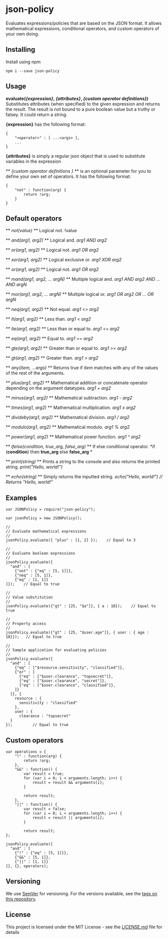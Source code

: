 # json-policy

Evaluates expressions/policies that are based on the JSON format. It allows mathematical expressions, conditional operators, and custom operators of your own doing.

## Installing

Install using npm

```
npm i --save json-policy 
```

## Usage

**evaluate(*{expression}*, *{attributes}*, *{custom operator definitions}*)** Substitutes attributes (when specified) to the given expression and returns the result. The result is not bound to a pure boolean value but a truthy or falsey. It could return a string.

**{expression}** has the following format:
```
{
	"<operator>" : [ ...<args> ],
	...
}
```

**{attributes}** is simply a regular json object that is used to substitute variables in the expression

** *{custom operator definitions }* ** is an optional parameter for you to define your own set of operators. It has the following format:
```
{
	"not" : function(arg) {
		return !arg;	
	}
}
```

## Default operators

** *not(value)* ** Logical not. !value

** *and(arg1, arg2)* ** Logical and. *arg1 AND arg2*

** *or(arg1, arg2)* ** Logical not. *arg1 OR arg2*

** *xor(arg1, arg2)* ** Logical exclusive or. *arg1 XOR arg2*

** *or(arg1, arg2)* ** Logical not. *arg1 OR arg2*

** *mand(arg1, arg2, ... argN)* ** Multiple logical and. *arg1 AND arg2 AND ... AND argN*

** *mor(arg1, arg2, ... argN)* ** Multiple logical or. *arg1 OR arg2 OR ... OR argN*

** *neq(arg1, arg2)* ** Not equal. *arg1 <> arg2*

** *lt(arg1, arg2)* ** Less than. *arg1 < arg2*

** *lte(arg1, arg2)* ** Less than or equal to. *arg1 <= arg2*

** *eq(arg1, arg2)* ** Equal to. *arg1 == arg2*

** *gte(arg1, arg2)* ** Greater than or equal to. *arg1 >= arg2*

** *gt(arg1, arg2)* ** Greater than. *arg1 > arg2*

** *any(item, ...args)* ** Returns true if *item* matches with any of the values of the rest of the arguments.

** *plus(arg1, arg2)* ** Mathematical addition or concatenate operator depending on the argument datatypes. *arg1 + arg2*

** *minus(arg1, arg2)* ** Mathematical subtraction. *arg1 - arg2*

** *times(arg1, arg2)* ** Mathematical multiplication. *arg1 x arg2*

** *divideby(arg1, arg2)* ** Mathematical division. *arg1 / arg2*

** *modulo(arg1, arg2)* ** Mathematical modulo. *arg1 % arg2*

** *power(arg1, arg2)* ** Mathematical power function. *arg1 ^ arg2*

** *ifelse(condition, true_arg, false_arg)* ** If else conditional operator. *if (**condition**) then **true_arg** else **false_arg** *

** *print(string)* ** Prints a string to the console and also returns the printed string. *print("Hello, world!")*

** *echo(string)* ** Simply returns the inputted string. *echo("Hello, world!") // Returns "Hello, world!"*

## Examples
```
var JSONPolicy = require("json-policy");

var jsonPolicy = new JSONPolicy();

//
// Evaluate mathematical expressions
//
jsonPolicy.evaluate({ "plus" : [1, 2] });    // Equal to 3

//
// Evaluate boolean expressions
//
jsonPolicy.evaluate({ 
  "and" : [
    {"not" : {"eq" : [5, 1]}},
    {"neq" : [5, 1]},
    {"eq" : [1, 1]}
]});    // Equal to true

//
// Value substitution
//
jsonPolicy.evaluate({"gt" : [25, "$a"]}, { a : 18});    // Equal to true

//
// Property access
//
jsonPolicy.evaluate({"gt" : [25, "$user.age"]}, { user : { age : 18}});   // Equal to true

//
// Sample application for evaluating policies
//
jsonPolicy.evaluate({
  "and" : [ 
    {"eq" : ["$resource.sensitivity", "classified"]},
    {"or" : [
      {"eq" : ["$user.clearance", "topsecret"]},
      {"eq" : ["$user.clearance", "secret"]},
      {"eq" : ["$user.clearance", "classified"]},
    ]}
  ]}, { 
    resource : {
      sensitivity : "classified"
    },
    user : {
      clearance : "topsecret"
  }
});         // Equal to true

```

## Custom operators
```
var operations = {
	"!" : function(arg) {
		return !arg;	
	},
	"&&" : function() {
		var result = true; 
		for (var i = 0; i < arguments.length; i++) {
			result = result && arguments[i];
		}

		return result;	
	},
	"||" : function() {
		var result = false; 
		for (var i = 0; i < arguments.length; i++) {
			result = result || arguments[i];
		}

		return result;	
};

jsonPolicy.evaluate({ 
  "and" : [
    {"!" : {"eq" : [5, 1]}},
    {"&&" : [5, 1]},
    {"||" : [1, 1]}
]}, {}, operators); 

```

## Versioning

We use [SemVer](http://semver.org/) for versioning. For the versions available, see the [tags on this repository](https://github.com/kbaylosis/json-policy/tags). 

## License

This project is licensed under the MIT License - see the [LICENSE.md](LICENSE.md) file for details

